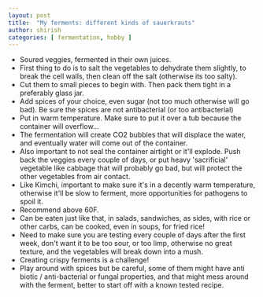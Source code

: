 ```yaml
---
layout: post
title:  "My ferments: different kinds of sauerkrauts"
author: shirish
categories: [ fermentation, hobby ]
---
```


* Soured veggies, fermented in their own juices.
* First thing to do is to salt the vegetables to dehydrate them slightly, to break the cell walls, then clean off the salt (otherwise its too salty).
* Cut them to small pieces to begin with. Then pack them tight in a preferably glass jar.
* Add spices of your choice, even sugar (not too much otherwise will go bad). Be sure the spices are not antibacterial (or too antibacterial)
* Put in warm temperature. Make sure to put it over a tub because the container will overflow...
* The fermentation will create CO2 bubbles that will displace the water, and eventually water will come out of the container.
* Also important to not seal the container airtight or it'll explode. Push back the veggies every couple of days, or put heavy 'sacrificial' vegetable like cabbage that will probably go bad, but will protect the other vegetables from air contact.
* Like Kimchi, important to make sure it's in a decently warm temperature, otherwise it'll be slow to ferment, more opportunities for pathogens to spoil it.
* Recommend above 60F. 
* Can be eaten just like that, in salads, sandwiches, as sides, with rice or other carbs, can be cooked, even in soups, for fried rice! 
* Need to make sure you are testing every couple of days after the first week, don't want it to be too sour, or too limp, otherwise no great texture, and the vegetables will break down into a mush. 
* Creating crispy ferments is a challenge!
* Play around with spices but be careful, some of them might have anti biotic / anti-bacterial or fungal properties, and that might mess around with the ferment, better to start off with a known tested recipe.